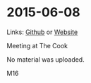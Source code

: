 # 2015-06-08
Links: [Github](https://github.com/irsbugs/meetings/blob/master/2015/2015-06-08/README.md) or [Website](https://irsbugs.github.io/meetings/2015/2015-06-08/) 

Meeting at The Cook

No material was uploaded.

M16
